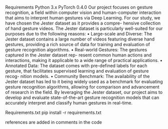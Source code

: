 Requirements
Python 3.x
PyTorch 0.4.0
Our project focuses on gesture recognition, a field within computer vision and human-computer interaction that aims to interpret human gestures via Deep Learning. For our study, we have chosen the Jester dataset as it provides a compre- hensive collection of hand gesture videos. The Jester dataset is particularly well-suited for our purposes due to the following reasons: • Large-scale and Diverse: The Jester dataset contains a large number of videos featuring diverse hand gestures, providing a rich source of data for training and evaluation of gesture recognition algorithms. • Real-world Gestures: The gestures captured in the Jester dataset rep- resent common human actions and interactions, making it applicable to a wide range of practical applications. • Annotated Data: The dataset comes with pre-defined labels for each gesture, that facilitates supervised learning and evaluation of gesture recog- nition models. • Community Benchmark: The availability of the Jester dataset has led to it being widely used as a benchmark for evaluating gesture recognition algorithms, allowing for comparison and advancement of research in the field. By leveraging the Jester dataset, our project aims to develop and evaluate state-of-the-art gesture recognition models that can accurately interpret and classify human gestures in real-time.

Requirements.txt
pip install -r requirements.txt

references are added in comments in the code 